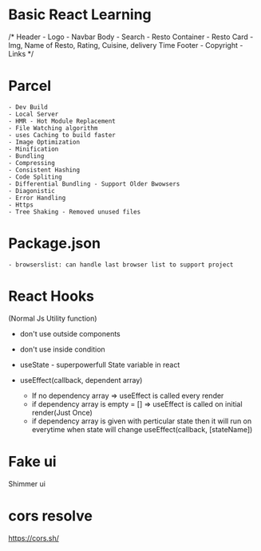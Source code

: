 # Basic React Learning
/*
Header
    - Logo 
    - Navbar
Body
    - Search
    - Resto Container
        - Resto Card
            - Img, Name of Resto, Rating, Cuisine, delivery Time
Footer
    - Copyright
    - Links
*/


# Parcel
    - Dev Build 
    - Local Server
    - HMR - Hot Module Replacement
    - File Watching algorithm
    - uses Caching to build faster
    - Image Optimization
    - Minification
    - Bundling
    - Compressing
    - Consistent Hashing
    - Code Spliting
    - Differential Bundling - Support Older Bwowsers
    - Diagonistic
    - Error Handling
    - Https
    - Tree Shaking - Removed unused files


# Package.json
    - browserslist: can handle last browser list to support project 

# React Hooks
(Normal Js Utility function)
- don't use outside components
- don't use inside condition

- useState - superpowerfull State variable in react

- useEffect(callback, dependent array) 
    - If no dependency array => useEffect is called every render
    - if dependency array is empty = [] => useEffect is called on initial render(Just Once)
    - if dependency array is given with perticular state then it will run on everytime when state will change
        useEffect(callback, [stateName])

# Fake ui
Shimmer ui 

# cors resolve
https://cors.sh/